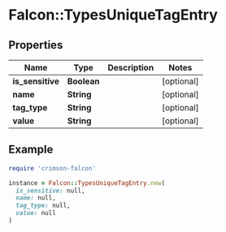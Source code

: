 # Falcon::TypesUniqueTagEntry

## Properties

| Name | Type | Description | Notes |
| ---- | ---- | ----------- | ----- |
| **is_sensitive** | **Boolean** |  | [optional] |
| **name** | **String** |  | [optional] |
| **tag_type** | **String** |  | [optional] |
| **value** | **String** |  | [optional] |

## Example

```ruby
require 'crimson-falcon'

instance = Falcon::TypesUniqueTagEntry.new(
  is_sensitive: null,
  name: null,
  tag_type: null,
  value: null
)
```

